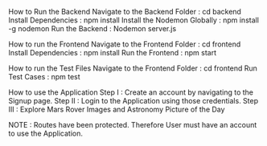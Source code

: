 How to Run the Backend
    Navigate to the Backend Folder : cd backend
    Install Dependencies : npm install
    Install the Nodemon Globally : npm install -g nodemon
    Run the Backend : Nodemon server.js

How to run the Frontend
    Navigate to the Frontend Folder : cd frontend
    Install Dependencies : npm install
    Run the Frontend : npm start

How to run the Test Files
    Navigate to the Frontend Folder : cd frontend
    Run Test Cases : npm test

How to use the Application
    Step I : Create an account by navigating to the Signup page.
    Step II : Login to the Application using those credentials.
    Step III : Explore Mars Rover Images and Astronomy Picture of the Day

NOTE : Routes have been protected. Therefore User must have an account to use the Application.